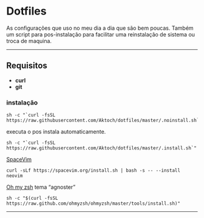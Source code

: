 # Dotfiles 
As configurações que uso no meu dia a dia  que são bem poucas. Também um script para pos-instalação para facilitar uma reinstalação de sistema ou troca de maquina.
***
## Requisitos

* **curl**
* **git**

### instalação


```
sh -c "`curl -fsSL https://raw.githubusercontent.com/Aktoch/dotfiles/master/.noinstall.sh`"
```
executa o pos instala automaticamente.
```
sh -c "`curl -fsSL https://raw.githubusercontent.com/Aktoch/dotfiles/master/.install.sh`"
```
[SpaceVim](https://spacevim.org)
```
curl -sLf https://spacevim.org/install.sh | bash -s -- --install neovim
```
[Oh my zsh](https://ohmyz.sh/) tema “agnoster”
```
sh -c "$(curl -fsSL https://raw.github.com/ohmyzsh/ohmyzsh/master/tools/install.sh)"
```
***